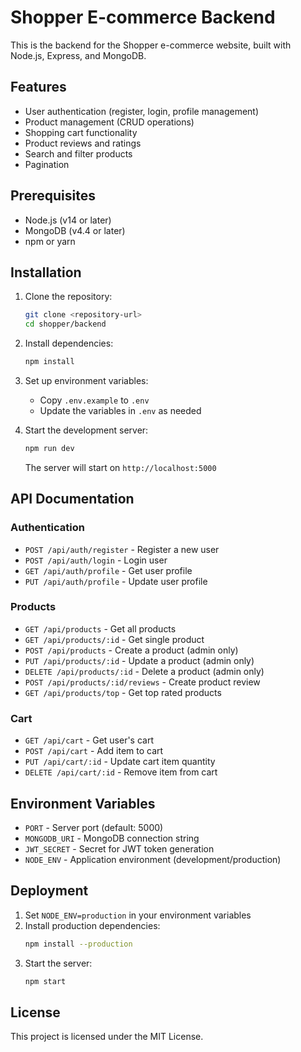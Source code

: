 # Shopper E-commerce Backend

This is the backend for the Shopper e-commerce website, built with Node.js, Express, and MongoDB.

## Features

- User authentication (register, login, profile management)
- Product management (CRUD operations)
- Shopping cart functionality
- Product reviews and ratings
- Search and filter products
- Pagination

## Prerequisites

- Node.js (v14 or later)
- MongoDB (v4.4 or later)
- npm or yarn

## Installation

1. Clone the repository:
   ```bash
   git clone <repository-url>
   cd shopper/backend
   ```

2. Install dependencies:
   ```bash
   npm install
   ```

3. Set up environment variables:
   - Copy `.env.example` to `.env`
   - Update the variables in `.env` as needed

4. Start the development server:
   ```bash
   npm run dev
   ```
   The server will start on `http://localhost:5000`

## API Documentation

### Authentication

- `POST /api/auth/register` - Register a new user
- `POST /api/auth/login` - Login user
- `GET /api/auth/profile` - Get user profile
- `PUT /api/auth/profile` - Update user profile

### Products

- `GET /api/products` - Get all products
- `GET /api/products/:id` - Get single product
- `POST /api/products` - Create a product (admin only)
- `PUT /api/products/:id` - Update a product (admin only)
- `DELETE /api/products/:id` - Delete a product (admin only)
- `POST /api/products/:id/reviews` - Create product review
- `GET /api/products/top` - Get top rated products

### Cart

- `GET /api/cart` - Get user's cart
- `POST /api/cart` - Add item to cart
- `PUT /api/cart/:id` - Update cart item quantity
- `DELETE /api/cart/:id` - Remove item from cart

## Environment Variables

- `PORT` - Server port (default: 5000)
- `MONGODB_URI` - MongoDB connection string
- `JWT_SECRET` - Secret for JWT token generation
- `NODE_ENV` - Application environment (development/production)

## Deployment

1. Set `NODE_ENV=production` in your environment variables
2. Install production dependencies:
   ```bash
   npm install --production
   ```
3. Start the server:
   ```bash
   npm start
   ```

## License

This project is licensed under the MIT License.
